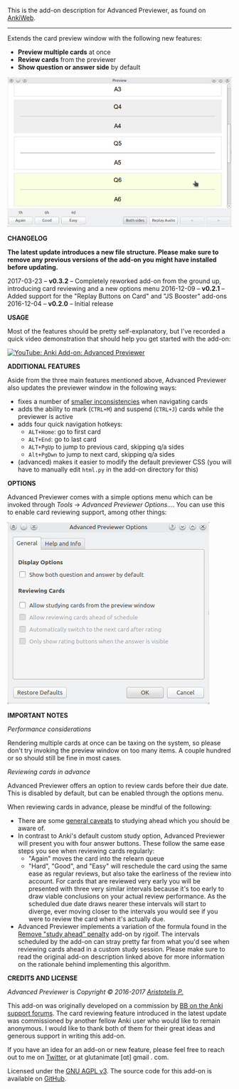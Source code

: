 This is the add-on description for Advanced Previewer, as found on [AnkiWeb](https://ankiweb.net/shared/info/544521385).

-------------

Extends the card preview window with the following new features:

- **Preview multiple cards** at once
- **Review cards** from the previewer
- **Show question or answer side** by default

![showcasing the add-on](https://github.com/Glutanimate/advanced-previewer/blob/master/screenshots/combined.png?raw=true)

**CHANGELOG**

**The latest update introduces a new file structure. Please make sure to remove any previous versions of the add-on you might have installed before updating.**

2017-03-23 – **v0.3.2** – Completely reworked add-on from the ground up, introducing card reviewing and a new options menu
2016-12-09 – **v0.2.1** – Added support for the "Replay Buttons on Card" and "JS Booster" add-ons
2016-12-04 – **v0.2.0** – Initial release

**USAGE**

Most of the features should be pretty self-explanatory, but I've recorded a quick video demonstration that should help you get started with the add-on:

[![YouTube: Anki Add-on: Advanced Previewer](https://i.ytimg.com/vi/GcilF4S0QMc/mqdefault.jpg)](https://youtu.be/GcilF4S0QMc)

**ADDITIONAL FEATURES**

Aside from the three main features mentioned above, Advanced Previewer also updates the previewer window in the following ways:

- fixes a number of [smaller inconsistencies](https://github.com/dae/anki/pull/181) when navigating cards
- adds the ability to mark (`CTRL+M`) and suspend (`CTRL+J`) cards while the previewer is active
- adds four quick navigation hotkeys:
    - `ALT+Home`: go to first card
    - `ALT+End`: go to last card
    - `ALT+PgUp` to jump to previous card, skipping q/a sides
    - `Alt+PgDwn` to jump to next card,  skipping q/a sides
- (advanced) makes it easier to modify the default previewer CSS (you will have to manually edit `html.py` in the add-on directory for this)

**OPTIONS**

Advanced Previewer comes with a simple options menu which can be invoked through *Tools* → *Advanced Previewer Options...*. You can use this to enable card reviewing support, among other things:

![showcasing options menu](https://github.com/Glutanimate/advanced-previewer/blob/master/screenshots/options.png?raw=true)

**IMPORTANT NOTES**

*Performance considerations*

Rendering multiple cards at once can be taxing on the system, so please don't try invoking the preview window on too many items. A couple hundred or so should still be fine in most cases.

*Reviewing cards in advance*

Advanced Previewer offers an option to review cards before their due date. This is disabled by default, but can be enabled through the options menu.

When reviewing cards in advance, please be mindful of the following:

- There are some [general caveats](https://apps.ankiweb.net/docs/manual.html#reviewingahead) to studying ahead which you should be aware of.
- In contrast to Anki's default custom study option, Advanced Previewer will present you with four answer buttons. These follow the same ease steps you see when reviewing cards regularly:
    + "Again" moves the card into the relearn queue
    + "Hard", "Good", and "Easy" will reschedule the card using the same ease as regular reviews, but also take the earliness of the review into account. For cards that are reviewed very early you will be presented with three very similar intervals because it's too early to draw viable conclusions on your actual review performance. As the scheduled due date draws nearer these intervals will start to diverge, ever moving closer to the intervals you would see if you were to review the card when it's actually due.
- Advanced Previewer implements a variation of the formula found in the [Remove "study ahead" penalty](https://ankiweb.net/shared/info/1607819937) add-on by rjgoif. The intervals scheduled by the add-on can stray pretty far from what you'd see when reviewing cards ahead in a custom study session. Please make sure to read the original add-on description linked above for more information on the rationale behind implementing this algorithm.

**CREDITS AND LICENSE**

*Advanced Previewer* is *Copyright © 2016-2017 [Aristotelis P.](https://github.com/Glutanimate)*

This add-on was originally developed on a commission by [BB on the Anki support forums](https://anki.tenderapp.com/discussions/add-ons/8504-100-for-add-on-developer). The card reviewing feature introduced in the latest update was commissioned by another fellow Anki user who would like to remain anonymous. I would like to thank both of them for their great ideas and generous support in writing this add-on.

If you have an idea for an add-on or new feature, please feel free to reach out to me on [Twitter](https://twitter.com/glutanimate), or at glutanimate [αt] gmail . com.

Licensed under the [GNU AGPL v3](https://www.gnu.org/licenses/agpl.html). The source code for this add-on is available on [GitHub](https://github.com/Glutanimate/advanced-previewer).